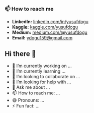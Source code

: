 
### 📫 How to reach me
- **LinkedIn:** [linkedin.com/in/yusufdogu](https://www.linkedin.com/in/yusufdogu)  
- **Kaggle:** [kaggle.com/yusufdogu](https://www.kaggle.com/yusufdogu)  
- **Medium:** [medium.com/@yusufdogu](https://medium.com/@yusufdogu)  
- **Email:** ydogu159@gmail.com
  
## Hi there 👋
- 🔭 I’m currently working on ...
- 🌱 I’m currently learning ...
- 👯 I’m looking to collaborate on ...
- 🤔 I’m looking for help with ...
- 💬 Ask me about ...
- 📫 How to reach me: ...
- 😄 Pronouns: ...
- ⚡ Fun fact: ...

<!--
**yusufdogu/YusufDOGU** is a ✨ _special_ ✨ repository because its `README.md` (this file) appears on your GitHub profile.

Here are some ideas to get you started:

- 🔭 I’m currently working on ...
- 🌱 I’m currently learning ...
- 👯 I’m looking to collaborate on ...
- 🤔 I’m looking for help with ...
- 💬 Ask me about ...
- 📫 How to reach me: ...
- 😄 Pronouns: ...
- ⚡ Fun fact: ...
-->
